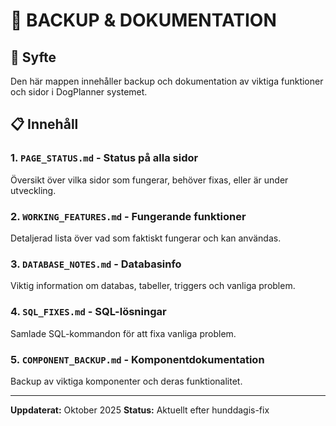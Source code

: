 # 📁 BACKUP & DOKUMENTATION

## 🎯 Syfte

Den här mappen innehåller backup och dokumentation av viktiga funktioner och sidor i DogPlanner systemet.

## 📋 Innehåll

### 1. `PAGE_STATUS.md` - Status på alla sidor

Översikt över vilka sidor som fungerar, behöver fixas, eller är under utveckling.

### 2. `WORKING_FEATURES.md` - Fungerande funktioner

Detaljerad lista över vad som faktiskt fungerar och kan användas.

### 3. `DATABASE_NOTES.md` - Databasinfo

Viktig information om databas, tabeller, triggers och vanliga problem.

### 4. `SQL_FIXES.md` - SQL-lösningar

Samlade SQL-kommandon för att fixa vanliga problem.

### 5. `COMPONENT_BACKUP.md` - Komponentdokumentation

Backup av viktiga komponenter och deras funktionalitet.

---

**Uppdaterat:** Oktober 2025
**Status:** Aktuellt efter hunddagis-fix
